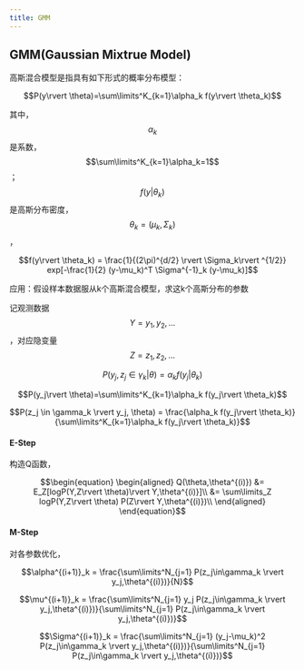 ```yaml
---
title: GMM
---
```


## GMM(Gaussian Mixtrue Model)

高斯混合模型是指具有如下形式的概率分布模型：

$$P(y\rvert \theta)=\sum\limits^K_{k=1}\alpha_k f(y\rvert \theta_k)$$

其中，$$\alpha_k$$是系数，$$\sum\limits^K_{k=1}\alpha_k=1$$；$$f(y\rvert \theta_k)$$是高斯分布密度，$$\theta_k=(\mu_k, \Sigma_k)$$，

$$f(y\rvert \theta_k) = \frac{1}{(2\pi)^{d/2} \rvert \Sigma_k\rvert ^{1/2}} exp[-\frac{1}{2} (y-\mu_k)^T \Sigma^{-1}_k (y-\mu_k)]$$


应用：假设样本数据服从k个高斯混合模型，求这k个高斯分布的参数

记观测数据$$Y={y_1,y_2,...}$$，对应隐变量$$Z={z_1,z_2,...}$$

$$P(y_j,z_j \in \gamma_k \rvert  \theta) = \alpha_k f(y_j\rvert \theta_k)$$

$$P(y_j\rvert \theta)=\sum\limits^K_{k=1}\alpha_k f(y_j\rvert \theta_k)$$

$$P(z_j \in \gamma_k \rvert  y_j, \theta) = \frac{\alpha_k f(y_j\rvert \theta_k)}{\sum\limits^K_{k=1}\alpha_k f(y_j\rvert \theta_k)}$$

#### E-Step

构造Q函数，

$$\begin{equation}
\begin{aligned}
Q(\theta,\theta^{(i)})
&= E_Z[logP(Y,Z\rvert \theta)\rvert Y,\theta^{(i)}]\\
&= \sum\limits_Z logP(Y,Z\rvert \theta) P(Z\rvert Y,\theta^{(i)})\\
\end{aligned}
\end{equation}$$

#### M-Step

对各参数优化，

$$\alpha^{(i+1)}_k = \frac{\sum\limits^N_{j=1} P(z_j\in\gamma_k \rvert  y_j,\theta^{(i)})}{N}$$

$$\mu^{(i+1)}_k = \frac{\sum\limits^N_{j=1} y_j P(z_j\in\gamma_k \rvert  y_j,\theta^{(i)})}{\sum\limits^N_{j=1} P(z_j\in\gamma_k \rvert  y_j,\theta^{(i)})}$$

$$\Sigma^{(i+1)}_k = \frac{\sum\limits^N_{j=1} (y_j-\mu_k)^2 P(z_j\in\gamma_k \rvert  y_j,\theta^{(i)})}{\sum\limits^N_{j=1} P(z_j\in\gamma_k \rvert  y_j,\theta^{(i)})}$$

